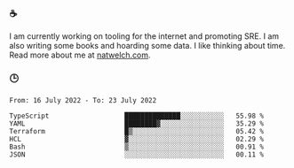 ### ☕

I am currently working on tooling for the internet and promoting SRE. I am also writing some books and hoarding some data. I like thinking about time. Read more about me at [natwelch.com](https://natwelch.com).

### 🕒

<!--START_SECTION:waka-->

```text
From: 16 July 2022 - To: 23 July 2022

TypeScript                   ██████████████░░░░░░░░░░░   55.98 %
YAML                         ████████▓░░░░░░░░░░░░░░░░   35.29 %
Terraform                    █▒░░░░░░░░░░░░░░░░░░░░░░░   05.42 %
HCL                          ▓░░░░░░░░░░░░░░░░░░░░░░░░   02.29 %
Bash                         ▒░░░░░░░░░░░░░░░░░░░░░░░░   00.91 %
JSON                         ░░░░░░░░░░░░░░░░░░░░░░░░░   00.11 %
```

<!--END_SECTION:waka-->
